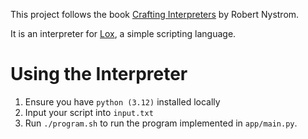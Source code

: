 This project follows the book [Crafting Interpreters](https://craftinginterpreters.com/) by Robert Nystrom.

It is an interpreter for [Lox](https://craftinginterpreters.com/the-lox-language.html), a simple
scripting language.

# Using the Interpreter

1. Ensure you have `python (3.12)` installed locally
2. Input your script into `input.txt`
3. Run `./program.sh` to run the program implemented in `app/main.py`.